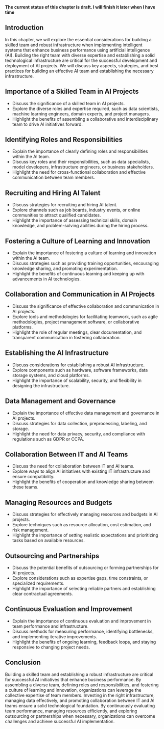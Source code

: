 **The current status of this chapter is draft. I will finish it later when I have time**

Introduction
------------

In this chapter, we will explore the essential considerations for building a skilled team and robust infrastructure when implementing intelligent systems that enhance business performance using artificial intelligence (AI). Building the right team with diverse expertise and establishing a solid technological infrastructure are critical for the successful development and deployment of AI projects. We will discuss key aspects, strategies, and best practices for building an effective AI team and establishing the necessary infrastructure.

Importance of a Skilled Team in AI Projects
-------------------------------------------

* Discuss the significance of a skilled team in AI projects.
* Explore the diverse roles and expertise required, such as data scientists, machine learning engineers, domain experts, and project managers.
* Highlight the benefits of assembling a collaborative and interdisciplinary team to drive AI initiatives forward.

Identifying Roles and Responsibilities
--------------------------------------

* Explain the importance of clearly defining roles and responsibilities within the AI team.
* Discuss key roles and their responsibilities, such as data specialists, model developers, infrastructure engineers, or business stakeholders.
* Highlight the need for cross-functional collaboration and effective communication between team members.

Recruiting and Hiring AI Talent
-------------------------------

* Discuss strategies for recruiting and hiring AI talent.
* Explore channels such as job boards, industry events, or online communities to attract qualified candidates.
* Highlight the importance of assessing technical skills, domain knowledge, and problem-solving abilities during the hiring process.

Fostering a Culture of Learning and Innovation
----------------------------------------------

* Explain the importance of fostering a culture of learning and innovation within the AI team.
* Discuss strategies such as providing training opportunities, encouraging knowledge sharing, and promoting experimentation.
* Highlight the benefits of continuous learning and keeping up with advancements in AI technologies.

Collaboration and Communication in AI Projects
----------------------------------------------

* Discuss the significance of effective collaboration and communication in AI projects.
* Explore tools and methodologies for facilitating teamwork, such as agile methodologies, project management software, or collaborative platforms.
* Highlight the role of regular meetings, clear documentation, and transparent communication in fostering collaboration.

Establishing the AI Infrastructure
----------------------------------

* Discuss considerations for establishing a robust AI infrastructure.
* Explore components such as hardware, software frameworks, data storage systems, and cloud platforms.
* Highlight the importance of scalability, security, and flexibility in designing the infrastructure.

Data Management and Governance
------------------------------

* Explain the importance of effective data management and governance in AI projects.
* Discuss strategies for data collection, preprocessing, labeling, and storage.
* Highlight the need for data privacy, security, and compliance with regulations such as GDPR or CCPA.

Collaboration Between IT and AI Teams
-------------------------------------

* Discuss the need for collaboration between IT and AI teams.
* Explore ways to align AI initiatives with existing IT infrastructure and ensure compatibility.
* Highlight the benefits of cooperation and knowledge sharing between these teams.

Managing Resources and Budgets
------------------------------

* Discuss strategies for effectively managing resources and budgets in AI projects.
* Explore techniques such as resource allocation, cost estimation, and risk management.
* Highlight the importance of setting realistic expectations and prioritizing tasks based on available resources.

Outsourcing and Partnerships
----------------------------

* Discuss the potential benefits of outsourcing or forming partnerships for AI projects.
* Explore considerations such as expertise gaps, time constraints, or specialized requirements.
* Highlight the importance of selecting reliable partners and establishing clear contractual agreements.

Continuous Evaluation and Improvement
-------------------------------------

* Explain the importance of continuous evaluation and improvement in team performance and infrastructure.
* Discuss methods for measuring performance, identifying bottlenecks, and implementing iterative improvements.
* Highlight the benefits of ongoing learning, feedback loops, and staying responsive to changing project needs.

Conclusion
----------

Building a skilled team and establishing a robust infrastructure are critical for successful AI initiatives that enhance business performance. By assembling a diverse team, defining roles and responsibilities, and fostering a culture of learning and innovation, organizations can leverage the collective expertise of team members. Investing in the right infrastructure, managing data effectively, and promoting collaboration between IT and AI teams ensure a solid technological foundation. By continuously evaluating team performance, managing resources efficiently, and exploring outsourcing or partnerships when necessary, organizations can overcome challenges and achieve successful AI implementation.
